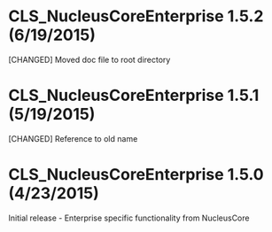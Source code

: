 CLS_NucleusCoreEnterprise 1.5.2 (6/19/2015)
=======================================
[CHANGED] Moved doc file to root directory

CLS_NucleusCoreEnterprise 1.5.1 (5/19/2015)
=======================================
[CHANGED] Reference to old name

CLS_NucleusCoreEnterprise 1.5.0 (4/23/2015)
=======================================
Initial release - Enterprise specific functionality from NucleusCore